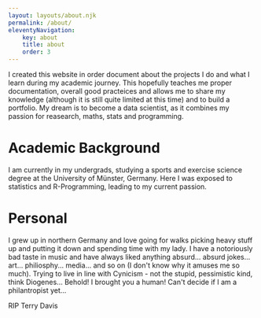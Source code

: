 ```yaml
---
layout: layouts/about.njk
permalink: /about/
eleventyNavigation:
    key: about
    title: about
    order: 3
---
```

I created this website in order document about the projects I do and what I learn during my academic journey. This hopefully teaches me proper documentation, overall good practeices and allows me to share my knowledge (although it is still quite limited at this time) and to build a portfolio. My dream is to become a data scientist, as it combines my passion for reasearch, maths, stats and programming.

# Academic Background
I am currently in my undergrads, studying a sports and exercise science degree at the University of Münster, Germany. Here I was exposed to statistics and R-Programming, leading to my current passion.

# Personal
I grew up in northern Germany and love going for walks picking heavy stuff up and putting it down and spending time with my lady. I have a notoriously bad taste in music and have always liked anything absurd... absurd jokes... art... philiosphy... media... and so on (I don't know why it amuses me so much). Trying to live in line with Cynicism - not the stupid, pessimistic kind, think Diogenes... Behold! I brought you a human! Can't decide if I am a philantropist yet...


RIP Terry Davis
